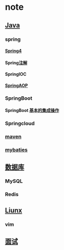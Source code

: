 # note

## [Java](https://github.com/GGuoLiang/note/tree/master/Java)

###  spring

#### [Spring4](https://github.com/GGuoLiang/note/blob/master/Java/spring/spring4.md)

####  Spring[注解](https://github.com/GGuoLiang/note/blob/master/Java/spring/spring%E6%B3%A8%E8%A7%A3.md)

#### SpringIOC

####  [SpringAOP](https://github.com/GGuoLiang/note/blob/master/Java/spring/springAOP.md)

###  SpringBoot

#### SpringBoot [基本的集成操作](https://github.com/GGuoLiang/note/blob/master/Java/SpringBoot/Spring%20Boot.md)

###  Springcloud

### [maven](https://github.com/GGuoLiang/note/blob/master/Java/maven/Maven.md)

### [mybaties](https://github.com/GGuoLiang/note/tree/master/Java/mybaties)



##  [数据库](https://github.com/GGuoLiang/note/tree/master/Database)

###  MySQL

###  Redis



##  [Liunx](https://github.com/GGuoLiang/note/tree/master/liunx)

###  vim



##  [面试](https://github.com/GGuoLiang/note/tree/master/Interview)

